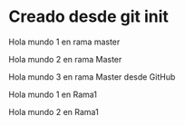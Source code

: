 # Creado desde git init

Hola mundo 1 en rama master

Hola mundo 2 en rama Master

Hola mundo 3 en rama Master desde GitHub

Hola mundo 1 en Rama1

Hola mundo 2 en Rama1
